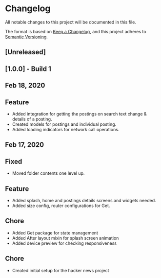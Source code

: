 # Changelog
All notable changes to this project will be documented in this file.

The format is based on [Keep a Changelog](https://keepachangelog.com/en/1.0.0/),
and this project adheres to [Semantic Versioning](https://semver.org/spec/v2.0.0.html).

## [Unreleased]

## [1.0.0] - Build 1

## Feb 18, 2020
## Feature

- Added integration for getting the postings on search text change & details of a posting.
- Created models for postings and individual posting.
- Added loading indicators for network call operations.

## Feb 17, 2020

## Fixed

- Moved folder contents one level up.

## Feature

- Added splash, home and postings details screens and widgets needed.
- Added size config, router configurations for Get.

## Chore

- Added Get package for state management
- Added After layout mixin for splash screen animation
- Added device preview for checking responsiveness

## Chore

- Created initial setup for the hacker news project
  
